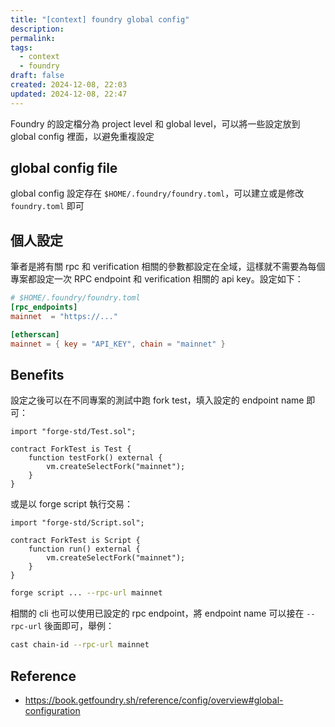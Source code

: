 ```yaml
---
title: "[context] foundry global config"
description: 
permalink: 
tags:
  - context
  - foundry
draft: false
created: 2024-12-08, 22:03
updated: 2024-12-08, 22:47
---
```

Foundry 的設定檔分為 project level 和 global level，可以將一些設定放到 global config 裡面，以避免重複設定

## global config file

global config 設定存在 `$HOME/.foundry/foundry.toml`，可以建立或是修改 `foundry.toml` 即可

## 個人設定

筆者是將有關 rpc 和 verification 相關的參數都設定在全域，這樣就不需要為每個專案都設定一次 RPC endpoint 和 verification 相關的 api key。設定如下：

```toml
# $HOME/.foundry/foundry.toml
[rpc_endpoints]
mainnet  = "https://..."

[etherscan]
mainnet = { key = "API_KEY", chain = "mainnet" }
```

## Benefits

設定之後可以在不同專案的測試中跑 fork test，填入設定的 endpoint name 即可：

```solidity
import "forge-std/Test.sol";

contract ForkTest is Test {
    function testFork() external {
        vm.createSelectFork("mainnet");
    }
}
```

或是以 forge script 執行交易：

```solidity
import "forge-std/Script.sol";

contract ForkTest is Script {
    function run() external {
        vm.createSelectFork("mainnet");
    }
}
```

```bash
forge script ... --rpc-url mainnet
```

相關的 cli 也可以使用已設定的 rpc endpoint，將 endpoint name 可以接在 `--rpc-url` 後面即可，舉例：

```bash
cast chain-id --rpc-url mainnet
```

## Reference

- https://book.getfoundry.sh/reference/config/overview#global-configuration
